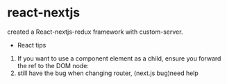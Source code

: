 # react-nextjs

created a React-nextjs-redux framework with custom-server. 

* React tips
1. If you want to use a component element as a child, ensure you forward the ref to the DOM node:
2. still have the bug when changing router, (next.js bug)need help
